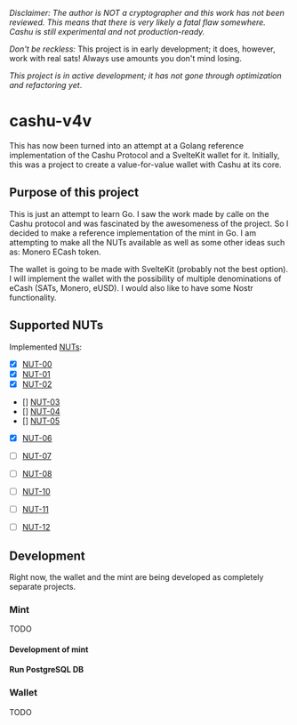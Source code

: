 _Disclaimer: The author is NOT a cryptographer and this work has not been reviewed. This means that there is very likely a fatal flaw somewhere. Cashu is still experimental and not production-ready._

_Don't be reckless:_ This project is in early development; it does, however, work with real sats! Always use amounts you don't mind losing.

_This project is in active development; it has not gone through optimization and refactoring yet_.

# cashu-v4v

This has now been turned into an attempt at a Golang reference implementation of the Cashu Protocol and a SvelteKit wallet for it. Initially, this was a project to create a value-for-value wallet with Cashu at its core.

## Purpose of this project

This is just an attempt to learn Go. I saw the work made by calle on the Cashu protocol and was fascinated by the awesomeness of the project. So I decided to make a reference implementation of the mint in Go. I am attempting to make all the NUTs available as well as some other ideas such as: Monero ECash token.

The wallet is going to be made with SvelteKit (probably not the best option). I will implement the wallet with the possibility of multiple denominations of eCash (SATs, Monero, eUSD). I would also like to have some Nostr functionality.

## Supported NUTs

Implemented [NUTs](https://github.com/cashubtc/nuts/):

- [x] [NUT-00](https://github.com/cashubtc/nuts/blob/main/00.md)
- [x] [NUT-01](https://github.com/cashubtc/nuts/blob/main/01.md)
- [x] [NUT-02](https://github.com/cashubtc/nuts/blob/main/02.md)
- [] [NUT-03](https://github.com/cashubtc/nuts/blob/main/03.md)
- [] [NUT-04](https://github.com/cashubtc/nuts/blob/main/04.md)
- [] [NUT-05](https://github.com/cashubtc/nuts/blob/main/05.md)
- [x] [NUT-06](https://github.com/cashubtc/nuts/blob/main/06.md)
- [ ] [NUT-07](https://github.com/cashubtc/nuts/blob/main/07.md)
- [ ] [NUT-08](https://github.com/cashubtc/nuts/blob/main/08.md)
- [ ] [NUT-10](https://github.com/cashubtc/nuts/blob/main/10.md)
- [ ] [NUT-11](https://github.com/cashubtc/nuts/blob/main/11.md)
- [ ] [NUT-12](https://github.com/cashubtc/nuts/blob/main/12.md)



## Development

Right now, the wallet and the mint are being developed as completely separate projects.


### Mint

TODO

#### Development of mint


#### Run PostgreSQL DB

### Wallet
TODO

